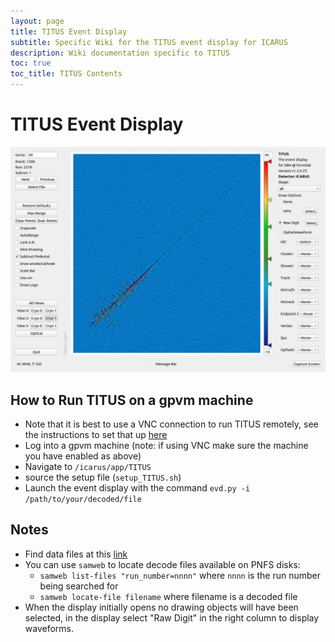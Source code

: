 ```yaml
---
layout: page
title: TITUS Event Display
subtitle: Specific Wiki for the TITUS event display for ICARUS
description: Wiki documentation specific to TITUS
toc: true
toc_title: TITUS Contents
---
```




TITUS Event Display
===================

![alt text](images/evd_icarus_R2278_S1_E1300.png "TITUS Event Display")


How to Run TITUS on a gpvm machine
----------------------------------

- Note that it is best to use a VNC connection to run TITUS remotely, see the instructions to set that up [here](https://cdcvs.fnal.gov/redmine/projects/sbndcode/wiki/Viewing_events_remotely_with_VNC "by Dom Brailsford")
- Log into a gpvm machine (note: if using VNC make sure the machine you have enabled as above)
- Navigate to `/icarus/app/TITUS`
- source the setup file (`setup_TITUS.sh`)
- Launch the event display with the command `evd.py -i /path/to/your/decoded/file`

Notes
-----

- Find data files at this [link](https://docs.google.com/spreadsheets/d/1nkMDRcguwIuaHFUH6sFDLd3UcQVNrCpe8pLdELHsuAk/edit#gid=41507160)
- You can use `samweb` to locate decode files available on PNFS disks:
    - `samweb list-files "run_number=nnnn"`   where `nnnn` is the run number being searched for
    - `samweb locate-file filename`   where filename is a decoded file
- When the display initially opens no drawing objects will have been selected, in the display select "Raw Digit" in the right column to display waveforms.
